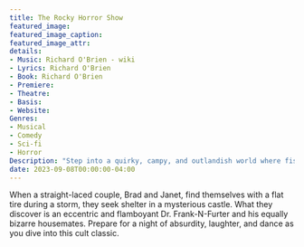 ```yaml
---
title: The Rocky Horror Show
featured_image:
featured_image_caption: 
featured_image_attr:
details: 
- Music: Richard O'Brien - wiki
- Lyrics: Richard O'Brien
- Book: Richard O'Brien
- Premiere: 
- Theatre: 
- Basis: 
- Website: 
Genres:
- Musical
- Comedy
- Sci-fi
- Horror
Description: "Step into a quirky, campy, and outlandish world where fishnets meet Frankenstein. Get ready to do the Time Warp again!"
date: 2023-09-08T00:00:00-04:00
---
```

When a straight-laced couple, Brad and Janet, find themselves with a flat tire during a storm, they seek shelter in a mysterious castle. What they discover is an eccentric and flamboyant Dr. Frank-N-Furter and his equally bizarre housemates. Prepare for a night of absurdity, laughter, and dance as you dive into this cult classic. 